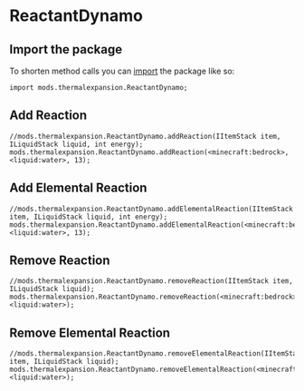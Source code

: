# ReactantDynamo

## Import the package
To shorten method calls you can [import](/AdvancedFunctions/Import/) the package like so:  
```
import mods.thermalexpansion.ReactantDynamo;
```


## Add Reaction

```
//mods.thermalexpansion.ReactantDynamo.addReaction(IItemStack item, ILiquidStack liquid, int energy);
mods.thermalexpansion.ReactantDynamo.addReaction(<minecraft:bedrock>, <liquid:water>, 13);
```

## Add Elemental Reaction

```
//mods.thermalexpansion.ReactantDynamo.addElementalReaction(IItemStack item, ILiquidStack liquid, int energy);
mods.thermalexpansion.ReactantDynamo.addElementalReaction(<minecraft:bedrock>, <liquid:water>, 13);
```

## Remove Reaction

```
//mods.thermalexpansion.ReactantDynamo.removeReaction(IItemStack item, ILiquidStack liquid);
mods.thermalexpansion.ReactantDynamo.removeReaction(<minecraft:bedrock>, <liquid:water>);
```


## Remove Elemental Reaction

```
//mods.thermalexpansion.ReactantDynamo.removeElementalReaction(IItemStack item, ILiquidStack liquid);
mods.thermalexpansion.ReactantDynamo.removeElementalReaction(<minecraft:bedrock>, <liquid:water>);
```